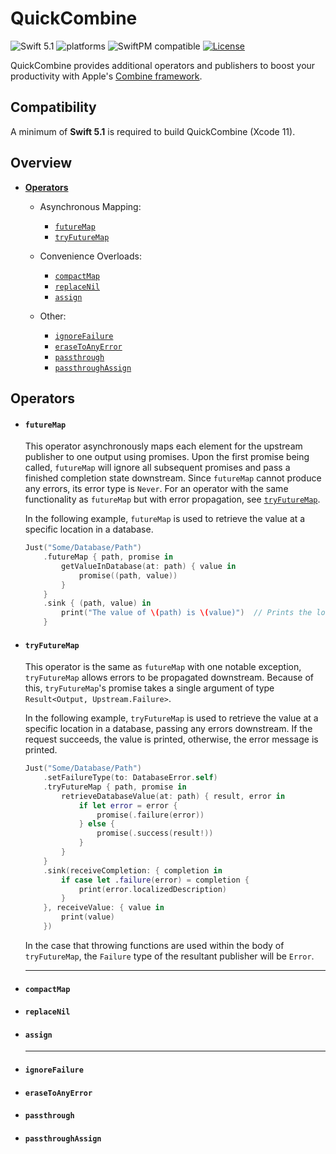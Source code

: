 # QuickCombine

![Swift 5.1](https://img.shields.io/badge/Swift-5.1-orange.svg) ![platforms](https://img.shields.io/badge/platforms-iOS%20%7C%20macOS%20%7C%20tvOS%20%7C%20watchOS-lightgrey.svg) ![SwiftPM compatible](https://img.shields.io/badge/SwiftPM-compatible-brightgreen.svg)  [![License](http://img.shields.io/:license-MIT-blue.svg)](http://doge.mit-license.org)

QuickCombine provides additional operators and publishers to boost your productivity with Apple's [Combine framework](https://developer.apple.com/documentation/combine).

## Compatibility

A minimum of **Swift 5.1** is required to build QuickCombine (Xcode 11).


## Overview

- **[Operators](#operators)**
  - Asynchronous Mapping:
    - [`futureMap`](#futuremap)
    - [`tryFutureMap`](#tryfuturemap)
    
  - Convenience Overloads:
    - [`compactMap`](#compactmap)
    - [`replaceNil`](#replacenil)
    - [`assign`](#assign)
    
  - Other: 
    - [`ignoreFailure`](#ignorefailure)
    - [`eraseToAnyError`](#erasetoanyerror)
    - [`passthrough`](#passthrough)
    - [`passthroughAssign`](#passthroughassign)
  

## Operators

- #### `futureMap`
  This operator asynchronously maps each element for the upstream publisher to one output using promises. Upon the first promise being called, `futureMap` will ignore all subsequent promises and pass a finished completion state downstream. Since `futureMap` cannot produce any errors, its error type is `Never`. For an operator with the same functionality as `futureMap` but with error propagation, see [`tryFutureMap`](#tryfuturemap).

  In the following example, `futureMap` is used to retrieve the value at a specific location in a database.
  ```swift
  Just("Some/Database/Path")
      .futureMap { path, promise in
          getValueInDatabase(at: path) { value in
              promise((path, value))
          }
      }
      .sink { (path, value) in
          print("The value of \(path) is \(value)")  // Prints the location of the value and the value itself
      }
  ```

- #### `tryFutureMap`
  This operator is the same as `futureMap` with one notable exception, `tryFutureMap` allows errors to be propagated downstream. Because of this, `tryFutureMap`'s promise takes a single argument of type `Result<Output, Upstream.Failure>`.

  In the following example, `tryFutureMap` is used to retrieve the value at a specific location in a database, passing any errors downstream. If the request succeeds, the value is printed, otherwise, the error message is printed.
  ```swift
  Just("Some/Database/Path")
      .setFailureType(to: DatabaseError.self)
      .tryFutureMap { path, promise in
          retrieveDatabaseValue(at: path) { result, error in
              if let error = error {
                  promise(.failure(error))
              } else {
                  promise(.success(result!))
              }
          }
      }
      .sink(receiveCompletion: { completion in
          if case let .failure(error) = completion {
              print(error.localizedDescription)
          }
      }, receiveValue: { value in
          print(value)
      })
  ```
  In the case that throwing functions are used within the body of `tryFutureMap`, the `Failure` type of the resultant publisher will be `Error`.

  ----

- #### `compactMap`

- #### `replaceNil`

- #### `assign`

  ----

- #### `ignoreFailure`

- #### `eraseToAnyError`

- #### `passthrough`

- #### `passthroughAssign`

